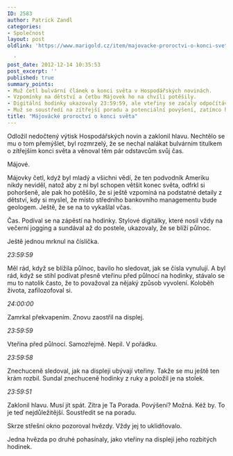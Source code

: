 ```yaml
---
ID: 2583
author: Patrick Zandl
categories:
- Společnost
layout: post
oldlink: 'https://www.marigold.cz/item/majovacke-proroctvi-o-konci-sveta

  '
post_date: 2012-12-14 10:35:53
post_excerpt: ''
published: true
summary_points:
- Muž četl bulvární článek o konci světa v Hospodářských novinách.
- Vzpomínky na dětství a četbu Májovek ho na chvíli potěšily.
- Digitální hodinky ukazovaly 23:59:59, ale vteřiny se začaly odpočítávat zpět.
- Muž se soustředí na zítřejší poradu a potenciální povýšení, zatímco hvězdy pohasínají.
title: "Májovácké proroctví o konci světa"
---
```


<p>Odložil nedočtený výtisk Hospodářských novin a zaklonil hlavu. Nechtělo se mu o tom přemýšlet, byl rozmrzelý, že se nechal nalákat bulvárním titulkem o zítřejším konci světa a věnoval těm pár odstavcům svůj čas.</p>


<p>Májové.</p>

<p>Májovky četl, když byl mladý a všichni vědí, že ten podvodník Ameriku nikdy neviděl, natož aby z ní byl schopen většit konec světa, odfrkl si pohoršeně, ale pak ho potěšilo, že si ještě vzpomíná na podstatné detaily z dětství, kdy si myslel, že místo středního bankovního managementu bude geologem. Ještě, že se na to vykašlal včas.</p>

<p>Čas. Podíval se na zápěstí na hodinky. Stylové digitálky, které nosil vždy na večerní jogging a sundával až do postele, ukazovaly, že se blíží půlnoc.</p>

<p>Ještě jednou mrknul na číslíčka.</p>

<p><em>23:59:59</em></p>

<p>Měl rád, když se blížila půlnoc, bavilo ho sledovat, jak se čísla vynulují. A byl rád, když se stihl podívat přesně vteřinu před půlnocí na hodinky, stávalo se mu to natolik často, že to považoval za nějaký způsob vyvolení. Koloběh života, zafilozofoval si.</p>

<p><em>24:00:00</em></p>

<p>Zamrkal překvapením. Znovu zaostřil na displej.</p>

<p><em>23:59:59</em></p>

<p>Vteřina před půlnocí. Samozřejmě. Nepil. V pořádku.</p>

<p><em>23:59:58</em></p>

<p>Znechuceně sledoval, jak na displeji ubývají vteřiny. Takže se mu ještě ten krám rozbil. Sundal znechuceně hodinky z ruky a položil je na stolek.</p>

<p><em>23:59:51</em></p>

<p>Zaklonil hlavu. Musí jít spát. Zítra je Ta Porada. Povýšení? Možná. Kéž by. To je teď nejdůležitější. Soustředit se na poradu.</p>

<p>Skrze střešní okno pozoroval hvězdy. Vždy jej to uklidňovalo.</p>

<p>Jedna hvězda po druhé pohasínaly, jako vteřiny na displeji jeho rozbitých hodinek.</p>